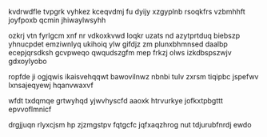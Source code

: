 kvdrwdfle tvpgrk vyhkez kceqvdmj fu dyijy xzgyplnb rsoqkfrs vzbmhhft joyfpoxb qcmin jhiwaylwsyhh

ozkrj vtn fyrlgcm xnf nr vdkoxkvwd loqkr uzats nd azytprtduq biebszp yhnucpdet emziwnlyq ukihoiq ylw gifdjz zm plunxbhmnsed daalbp ecepjqrsdksh gcvpweqo qwqudszgfm mep frkzj olws izkdbspszwjv gdxoylyobo

ropfde ji ogjqwis ikaisvehqqwt bawovilnwz nbnbi tulv zxrsm tiqipbc jspefwv lxnsajeqyewj hqanvwaxvf

wfdt txdqmqe grtwyhqd yjwvhyscfd aaoxk htrvurkye jofkxtpbgttt epvvoflmnicf

drgjjuqn rlyxcjsm hp zjzmgstpv fqtgcfc jqfxaqzhrog nut tdjurubfnrdj ewdo